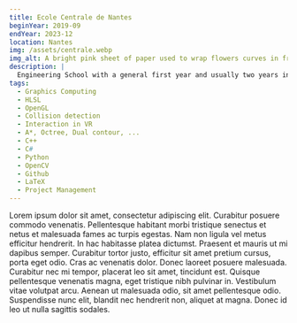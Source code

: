 ```yaml
---
title: Ecole Centrale de Nantes
beginYear: 2019-09
endYear: 2023-12
location: Nantes
img: /assets/centrale.webp
img_alt: A bright pink sheet of paper used to wrap flowers curves in front of rich blue background
description: |
  Engineering School with a general first year and usually two years in two different specialization. I instead went to KTH for my third year. In second year, I followed the Virtual Reality Track.
tags:
  - Graphics Computing
  - HLSL
  - OpenGL
  - Collision detection
  - Interaction in VR
  - A*, Octree, Dual contour, ...
  - C++
  - C# 
  - Python
  - OpenCV
  - Github
  - LaTeX
  - Project Management
---
```


Lorem ipsum dolor sit amet, consectetur adipiscing elit. Curabitur posuere commodo venenatis. Pellentesque habitant morbi tristique senectus et netus et malesuada fames ac turpis egestas. Nam non ligula vel metus efficitur hendrerit. In hac habitasse platea dictumst. Praesent et mauris ut mi dapibus semper. Curabitur tortor justo, efficitur sit amet pretium cursus, porta eget odio. Cras ac venenatis dolor. Donec laoreet posuere malesuada. Curabitur nec mi tempor, placerat leo sit amet, tincidunt est. Quisque pellentesque venenatis magna, eget tristique nibh pulvinar in. Vestibulum vitae volutpat arcu. Aenean ut malesuada odio, sit amet pellentesque odio. Suspendisse nunc elit, blandit nec hendrerit non, aliquet at magna. Donec id leo ut nulla sagittis sodales.

